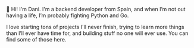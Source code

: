 👋 Hi! I'm Dani. I'm a backend developer from Spain, and when I’m not out having a life, I’m probably fighting Python and Go.

I love starting tons of projects I'll never finish, trying to learn more things than I’ll ever have time for, and building stuff no one will ever use. You can find some of those here.
